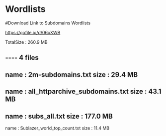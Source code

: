 # Wordlists

#Download Link to Subdomains Wordlists

https://gofile.io/d/06oXWB

TotalSize : 260.9 MB

---- 4 files
----
name : 2m-subdomains.txt
size : 29.4 MB
----
name : all_httparchive_subdomains.txt
size : 43.1 MB
----
name : subs_all.txt
size : 177.0 MB
----
name : Sublazer_world_top_count.txt
size : 11.4 MB
